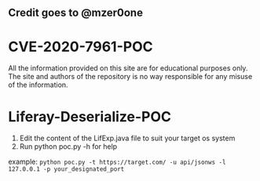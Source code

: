
## Credit goes to @mzer0one

# CVE-2020-7961-POC

All the information provided on this site are for educational purposes only. The site and authors of the repository is no way responsible for any misuse of the information.
# Liferay-Deserialize-POC
1. Edit the content of the LifExp.java file to suit your target os system
2. Run python poc.py -h for help

example: ```python poc.py -t https://target.com/ -u api/jsonws -l 127.0.0.1 -p your_designated_port```


